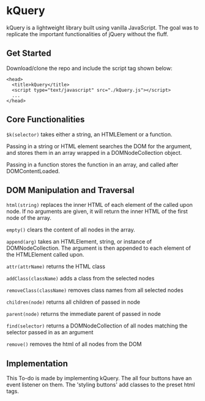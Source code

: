 # kQuery

kQuery is a lightweight library built using vanilla JavaScript. The goal was to replicate the important functionalities of jQuery without the fluff.

## Get Started

Download/clone the repo and include the script tag shown below:

```JS
<head>
  <title>kQuery</title>
  <script type="text/javascript" src="./kQuery.js"></script>
  ...
</head>
```

## Core Functionalities
`$k(selector)` takes either a string, an HTMLElement or a function.

Passing in a string or HTML element searches the DOM for the argument, and stores them in an array wrapped in a DOMNodeCollection object.

Passing in a function stores the function in an array, and called after DOMContentLoaded.

## DOM Manipulation and Traversal

`html(string)` replaces the inner HTML of each element of the called upon node. If no arguments are given, it will return the inner HTML of the first node of the array.

`empty()` clears the content of all nodes in the array.

`append(arg)` takes an HTMLElement, string, or instance of DOMNodeCollection. The argument is then appended to each element of the HTMLElement called upon.

`attr(attrName)` returns the HTML class

`addClass(className)` adds a class from the selected nodes

`removeClass(className)` removes class names from all selected nodes

`children(node)` returns all children of passed in node

`parent(node)` returns the immediate parent of passed in node

`find(selector)` returns a DOMNodeCollection of all nodes matching the selector passed in as an argument

`remove()` removes the html of all nodes from the DOM

## Implementation

This To-do is made by implementing kQuery. The all four buttons have an event listener on them. The 'styling buttons' add classes to the preset html tags.
